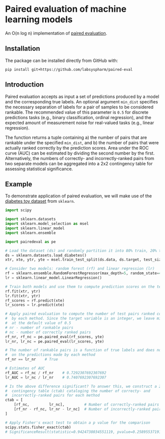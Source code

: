 # Paired evaluation of machine learning models

An O(n log n) implementation of [paired evaluation](https://doi.org/10.1101/2022.09.07.507020).

## Installation

The package can be installed directly from GitHub with:

```
pip install git+https://github.com/labsyspharm/paired-eval
```

## Introduction

Paired evaluation accepts as input a set of predictions produced by a model and the corresponding true labels. An optional argument `min_dist` specifies the necessary separation of labels for a pair of samples to be considered rankable. The recommended value of this parameter is `0.5` for discrete predictions tasks (e.g., binary classification, ordinal regression), and the expected amount of measurement noise for real-valued tasks (e.g., linear regression).

The function returns a tuple containing a) the number of pairs that are rankable under the specified `min_dist`, and b) the number of pairs that were actually ranked correctly by the prediction scores. Area under the ROC curve (AUC) can be estimated by dividing the second number by the first. Alternatively, the numbers of correctly- and incorrectly-ranked pairs from two separate models can be aggregated into a 2x2 contingency table for assessing statistical significance.

## Example

To demonstrate application of paired evaluation, we will make use of the [diabetes toy dataset](https://scikit-learn.org/stable/datasets/toy_dataset.html#diabetes-dataset) from `sklearn`.

``` python
import scipy

import sklearn.datasets
import sklearn.model_selection as msel
import sklearn.linear_model
import sklearn.ensemble

import pairedeval as pe

# Load the dataset (ds) and randomly partition it into 80% train, 20% test
ds = sklearn.datasets.load_diabetes()
xtr, xte, ytr, yte = msel.train_test_split(ds.data, ds.target, test_size=0.2, random_state=42)

# Consider two models: random forest (rf) and linear regression (lr)
rf = sklearn.ensemble.RandomForestRegressor(max_depth=5, random_state=42)
lr = sklearn.linear_model.LinearRegression()

# Train both models and use them to compute prediction scores on the test data
rf.fit(xtr, ytr)
lr.fit(xtr, ytr)
rf_scores = rf.predict(xte)
lr_scores = lr.predict(xte)

# Apply paired evaluation to compute the number of test pairs ranked correctly
#  by each method. Since the target variable is an integer, we leave min_dist
#  at the default value of 0.5
# nr - number of rankable pairs
# nc - number of correctly ranked pairs
rf_nr, rf_nc = pe.paired_eval(rf_scores, yte)
lr_nr, lr_nc = pe.paired_eval(lr_scores, yte)

# The number of rankable pairs is a function of true labels and does not depend
#  on the predictions made by each method
rf_nr == lr_nr    # True

# Estimates of AUC
rf_AUC = rf_nc / rf_nr    # 0.7292307692307692
lr_AUC = lr_nc / lr_nr    # 0.7407692307692307

# Is the above difference significant? To answer this, we construct a 2x2
#  contingency table (ctab) cataloging the number of correcty- and
#  incorrectly-ranked pairs for each method
ctab = [
    [rf_nc,         lr_nc],         # Number of correctly-ranked pairs
    [rf_nr - rf_nc, lr_nr - lr_nc]  # Number of incorrectly-ranked pairs
]

# Apply Fisher's exact test to obtain a p value for the comparison
scipy.stats.fisher_exact(ctab)
# SignificanceResult(statistic=0.9424738034551119, pvalue=0.2589553719125148)
```
